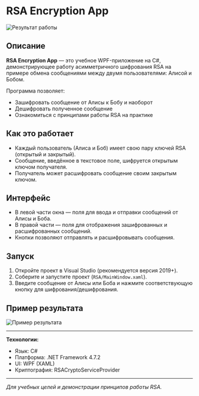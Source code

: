# RSA Encryption App

![Результат работы](.image.png)

## Описание

**RSA Encryption App** — это учебное WPF-приложение на C#, демонстрирующее работу асимметричного шифрования RSA на примере обмена сообщениями между двумя пользователями: Алисой и Бобом.

Программа позволяет:

- Зашифровать сообщение от Алисы к Бобу и наоборот
- Дешифровать полученное сообщение
- Ознакомиться с принципами работы RSA на практике

## Как это работает

- Каждый пользователь (Алиса и Боб) имеет свою пару ключей RSA (открытый и закрытый).
- Сообщение, введённое в текстовое поле, шифруется открытым ключом получателя.
- Получатель может расшифровать сообщение своим закрытым ключом.

## Интерфейс

- В левой части окна — поля для ввода и отправки сообщений от Алисы и Боба.
- В правой части — поля для отображения зашифрованных и расшифрованных сообщений.
- Кнопки позволяют отправлять и расшифровывать сообщения.

## Запуск

1. Откройте проект в Visual Studio (рекомендуется версия 2019+).
2. Соберите и запустите проект (`RSA/MainWindow.xaml`).
3. Введите сообщение от Алисы или Боба и нажмите соответствующую кнопку для шифрования/дешифрования.

## Пример результата

![Пример результата](../image.png)

---

**Технологии:**

- Язык: C#
- Платформа: .NET Framework 4.7.2
- UI: WPF (XAML)
- Криптография: RSACryptoServiceProvider

---

_Для учебных целей и демонстрации принципов работы RSA._
